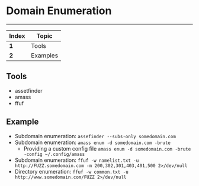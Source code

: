 # Domain Enumeration
___
Index | Topic
--- | ---
**1** | Tools
**2** | Examples

## Tools

- assetfinder
- amass
- ffuf

## Example

- Subdomain enumeration: `assefinder --subs-only somedomain.com`
- Subdomain enumeration: `amass enum -d somedomain.com -brute`
  - Providing a custom config file `amass enum -d somedomain.com -brute -config ~/.config/amass`
- Subdomain enumeration: `ffuf -w namelist.txt -u http://FUZZ.somedomain.com -m 200,302,301,403,401,500 2>/dev/null`
- Directory enumeration: `ffuf -w common.txt -u http://www.somedomain.com/FUZZ 2>/dev/null`

